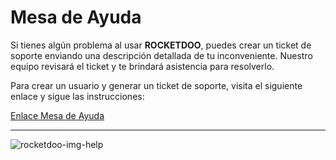 # Mesa de Ayuda

Si tienes algún problema al usar **ROCKETDOO**, puedes crear un ticket de soporte enviando una descripción detallada de tu inconveniente. Nuestro equipo revisará el ticket y te brindará asistencia para resolverlo.

Para crear un usuario y generar un ticket de soporte, visita el siguiente enlace y sigue las instrucciones:

[Enlace Mesa de Ayuda](https://odoo.hdmsoft.com.ar/mesa-de-ayuda)

---------------------------

![rocketdoo-img-help](../img/rocketdoo-docs-help.png)
